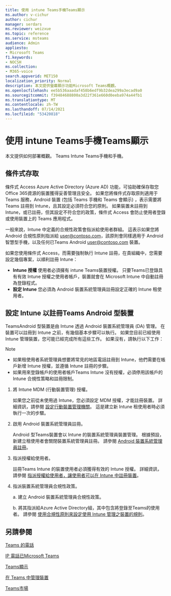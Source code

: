 ```yaml
---
title: 使用 intune Teams手機Teams顯示
ms.author: v-cichur
author: cichur
manager: serdars
ms.reviewer: weizxue
ms.topic: reference
ms.service: msteams
audience: Admin
appliesto:
- Microsoft Teams
f1.keywords:
- NOCSH
ms.collection:
- M365-voice
search.appverid: MET150
localization_priority: Normal
description: 本文提供螢幕顯示功能Microsoft Teams概觀。
ms.openlocfilehash: ee5b536aaadaf458b6edf9b32dea299a3ecad9a0
ms.sourcegitcommit: f39484688800a3d22f361e660d0eeba974a44fb1
ms.translationtype: MT
ms.contentlocale: zh-TW
ms.lasthandoff: 07/14/2021
ms.locfileid: "53420818"
---
```

# <a name="deploy-teams-phones-and-teams-displays-using-intune"></a>使用 intune Teams手機Teams顯示

本文提供如何部署概觀。 Teams Intune Teams手機和手機。

## <a name="conditional-access"></a>條件式存取

條件式 Access Azure Active Directory (Azure AD) 功能，可協助確保存取您Office 365資源的裝置獲得妥善管理且安全。  如果您將條件式存取原則適用于 Teams 服務，Android 裝置 (包括 Teams 手機和 Teams 會顯示) ，表示需要將 Teams 註冊到 Intune，且其設定必須符合您的原則。  如果裝置未註冊到 Intune，或已註冊，但其設定不符合您的政策，條件式 Access 會防止使用者登錄或使用裝置上的 Teams 應用程式。

一般來說，Intune 中定義的合規性政策會指派給使用者群組。  這表示如果您將 Android 合規性原則指派給 user@contoso.com，該原則會同樣適用于 Android 智慧型手機，以及任何已Teams Android user@contoso.com 裝置。

如果您使用條件式 Access，而需要強制執行 Intune 註冊，在貴組織中，您需要設定幾個專案，以順利註冊 Intune：

- **Intune 授權** 使用者必須擁有 intune Teams裝置授權。  只要Teams已登錄具有有效 Intune 授權之使用者帳戶，裝置就會在 Microsoft Intune 中自動註冊為登錄程式。
- **設定 Intune** 您必須為 Android 裝置系統管理員註冊設定正確的 Intune 租使用者。

## <a name="configure-intune-to-enroll-teams-android-based-devices"></a>設定 Intune 以註冊Teams Android 型裝置

TeamsAndroid 型裝置是由 Intune 透過 Android 裝置系統管理員 (DA) 管理。 在裝置可以註冊到 Intune 之前，有幾個基本步驟可以執行。  如果您目前已經使用 Intune 管理裝置，您可能已經完成所有這些工作。  如果沒有，請執行以下工作：

> [!NOTE]
> - 如果租使用者系統管理員想要將常見的地區電話註冊到 Intune，他們需要在帳戶新增 Intune 授權，並遵循 Intune 註冊的步驟。
> - 如果用來登錄帳戶的使用者帳戶Teams Intune 沒有授權，必須停用該帳戶的 Intune 合規性策略和註冊限制。



1. 將 Intune MDM (行動裝置管理) 授權。  

   如果您之前從未使用過 Intune，您必須設定 MDM 授權，才能註冊裝置。 詳細資訊，請參閱 [設定行動裝置管理機關](/intune/fundamentals/mdm-authority-set)。  這是建立新 Intune 租使用者時必須執行一次的步驟。
1. 啟用 Android 裝置系統管理員註冊。
  
   Android 型Teams裝置會以 Intune 的裝置系統管理員裝置管理。  根據預設，新建立租使用者會關閉裝置系統管理員註冊。 請參閱 [Android 裝置系統管理員註冊](/intune/enrollment/android-enroll-device-administrator)。
1. 指派授權給使用者。 
 
   註冊Teams Intune 的裝置使用者必須獲得有效的 Intune 授權。 詳細資訊，請參閱 [指派授權給使用者，讓使用者可以在 Intune 中註冊裝置](/intune/fundamentals/licenses-assign)。
1. 指派裝置系統管理員合規性政策。  

   a. 建立 Android 裝置系統管理員合規性政策。

   b. 將其指派給Azure Active Directory組，其中包含將登錄至Teams的使用者。 請參閱 [使用合規性原則來設定使用 Intune 管理之裝置的規則](/mem/intune/protect/device-compliance-get-started)。

## <a name="see-also"></a>另請參閱

[Teams 的電話](phones-for-teams.md)

[IP 電話已Microsoft Teams](teams-ip-phones.md)

[Teams顯示](teams-displays.md)

[在 Teams 中管理裝置](device-management.md)

[Teams市場](https://office.com/teamsdevices)
